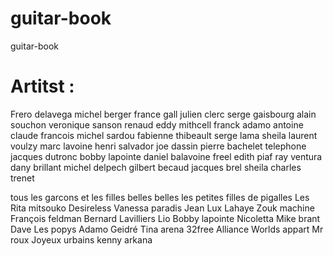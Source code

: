 # guitar-book
guitar-book



# Artitst : 

Frero delavega
michel berger
france gall
julien clerc
serge gaisbourg
alain souchon
veronique sanson
renaud
eddy mithcell
franck adamo
antoine
claude francois
michel sardou
fabienne thibeault
serge lama
sheila
laurent voulzy
marc lavoine
henri salvador
joe dassin
pierre bachelet
telephone
jacques dutronc
bobby lapointe
daniel balavoine
freel
edith piaf
ray ventura
dany brillant
michel delpech
gilbert becaud
jacques brel
sheila
charles trenet


tous les garcons et les filles
belles belles
les petites filles de pigalles
Les Rita mitsouko
Desireless
Vanessa paradis
Jean Lux Lahaye
Zouk machine
François feldman
Bernard Lavilliers
Lio Bobby lapointe
Nicoletta
Mike brant
Dave
Les popys
Adamo
Geidré
Tina arena
32free
Alliance
Worlds appart
Mr roux
Joyeux urbains
kenny arkana
